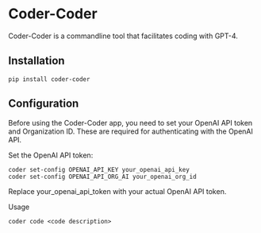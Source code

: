 # Coder-Coder
Coder-Coder is a commandline tool that facilitates coding with GPT-4.

## Installation
``` commandline
pip install coder-coder
```

## Configuration
Before using the Coder-Coder app, you need to set your OpenAI API token and Organization ID. These are required for authenticating with the OpenAI API.

Set the OpenAI API token:
``` commandline
coder set-config OPENAI_API_KEY your_openai_api_key
coder set-config OPENAI_API_ORG_AI your_openai_org_id
```
Replace your_openai_api_token with your actual OpenAI API token.

Usage

``` commandline
coder code <code description>
```
